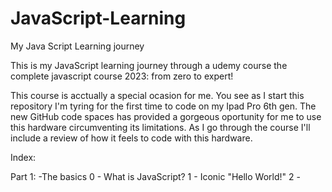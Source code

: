 # JavaScript-Learning
My Java Script Learning journey

This is my JavaScript learning journey through a udemy course the complete javascript course 2023: from zero to expert!

This course is acctually a special ocasion for me. You see as I start this repository I'm tyring for the first time to code on my Ipad Pro 6th gen. The new GitHub code spaces has provided a gorgeous oportunity for me to use this hardware circumventing its limitations. As I go through the course I'll include a review of how it feels to code with this hardware.

Index:

Part 1:
  -The basics
    0 - What is JavaScript?
    1 - Iconic "Hello World!"
    2 - 
